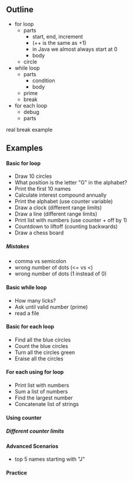 ## Outline
- for loop
  - parts
    - start, end, increment
    - (++ is the same as +1)
    - in Java we almost always start at 0
    - body
  - circle
- while loop
  - parts
    - condition
    - body
  - prime
  - break
- for each loop
  - debug
  - parts


real break example

## Examples
#### Basic for loop
* Draw 10 circles
* What position is the letter "G" in the alphabet?
* Print the first 10 names
* Calculate interest compound annually
* Print the alphabet (use counter variable)
* Draw a clock (different range limits)
* Draw a line (different range limits)
* Print list with numbers (use counter + off by 1)
* Countdown to liftoff (counting backwards)
* Draw a chess board

##### Mistakes
* comma vs semicolon
* wrong number of dots (<= vs <)
* wrong number of dots (1 instead of 0)

#### Basic while loop
* How many licks?
* Ask until valid number (prime)
* read a file

#### Basic for each loop
* Find all the blue circles
* Count the blue circles
* Turn all the circles green
* Eraise all the circles

#### For each using for loop
* Print list with numbers
* Sum a list of numbers
* Find the largest number
* Concatenate list of strings

#### Using counter


##### Different counter limits




#### Advanced Scenarios
* top 5 names starting with "J"

#### Practice
